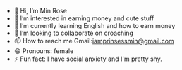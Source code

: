 - 👋 Hi, I’m Min Rose
- 👀 I’m interested in earning money and cute stuff
- 🌱 I’m currently learning English and how to earn money
- 💞️ I’m looking to collaborate on croaching
- 📫 How to reach me Gmail:iamprinsessmin@gmail.com
- 😄 Pronouns: female
- ⚡ Fun fact: I have social anxiety and I'm pretty shy.

<!---
MinRose03/MinRose03 is a ✨ special ✨ repository because its `README.md` (this file) appears on your GitHub profile.
You can click the Preview link to take a look at your changes.
--->
